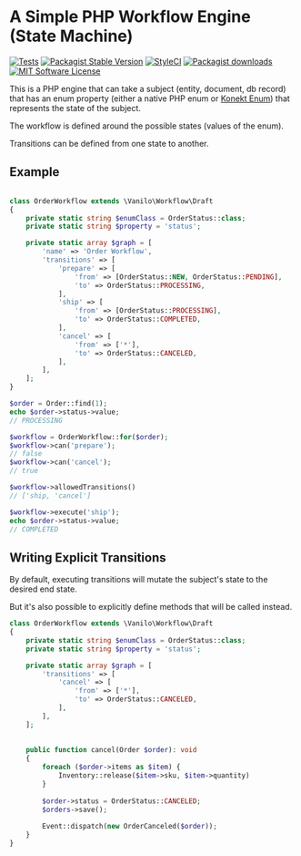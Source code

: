 # A Simple PHP Workflow Engine (State Machine)

[![Tests](https://img.shields.io/github/actions/workflow/status/vanilophp/workflow/tests.yml?branch=master&style=flat-square)](https://github.com/vanilophp/workflow/actions?query=workflow%3Atests)
[![Packagist Stable Version](https://img.shields.io/packagist/v/vanilo/workflow.svg?style=flat-square&label=stable)](https://packagist.org/packages/vanilo/workflow)
[![StyleCI](https://styleci.io/repos/613483554/shield?branch=master)](https://styleci.io/repos/613483554)
[![Packagist downloads](https://img.shields.io/packagist/dt/vanilo/workflow.svg?style=flat-square)](https://packagist.org/packages/vanilo/workflow)
[![MIT Software License](https://img.shields.io/badge/license-MIT-blue.svg?style=flat-square)](LICENSE.md)


This is a PHP engine that can take a subject (entity, document, db record) that
has an enum property (either a native PHP enum or [Konekt Enum](https://konekt.dev/enum))
that represents the state of the subject.

The workflow is defined around the possible states (values of the enum).

Transitions can be defined from one state to another.

## Example

```php

class OrderWorkflow extends \Vanilo\Workflow\Draft
{
    private static string $enumClass = OrderStatus::class;
    private static string $property = 'status';

    private static array $graph = [
        'name' => 'Order Workflow',
        'transitions' => [
            'prepare' => [
                'from' => [OrderStatus::NEW, OrderStatus::PENDING],
                'to' => OrderStatus::PROCESSING,
            ],
            'ship' => [
                'from' => [OrderStatus::PROCESSING],
                'to' => OrderStatus::COMPLETED,
            ],
            'cancel' => [
                'from' => ['*'],
                'to' => OrderStatus::CANCELED,
            ],
        ],    
    ];
}

$order = Order::find(1);
echo $order->status->value;
// PROCESSING

$workflow = OrderWorkflow::for($order);
$workflow->can('prepare');
// false
$workflow->can('cancel');
// true

$workflow->allowedTransitions()
// ['ship, 'cancel']

$workflow->execute('ship');
echo $order->status->value;
// COMPLETED
```

## Writing Explicit Transitions

By default, executing transitions will mutate the subject's state to the desired end state.

But it's also possible to explicitly define methods that will be called instead.

```php
class OrderWorkflow extends \Vanilo\Workflow\Draft
{
    private static string $enumClass = OrderStatus::class;
    private static string $property = 'status';

    private static array $graph = [
        'transitions' => [
            'cancel' => [
                'from' => ['*'],
                'to' => OrderStatus::CANCELED,
            ],
        ],
    ];
    
    
    public function cancel(Order $order): void
    {
        foreach ($order->items as $item) {
            Inventory::release($item->sku, $item->quantity)
        }
    
        $order->status = OrderStatus::CANCELED;
        $orders->save();
        
        Event::dispatch(new OrderCanceled($order));  
    }
}
```
